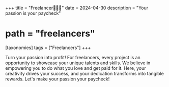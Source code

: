 +++
title = "Freelancer🧑🏼‍💻"
date = 2024-04-30
description = "Your passion is your paycheck"
# path = "freelancers"
[taxonomies] 
tags = ["Freelancers"]
+++

Turn your passion into profit! For freelancers, every project is an opportunity to showcase your unique talents and skills. We believe in empowering you to do what you love and get paid for it. Here, your creativity drives your success, and your dedication transforms into tangible rewards. Let's make your passion your paycheck!